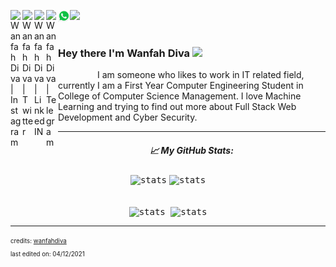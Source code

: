 ![](https://visitor-badge.laobi.icu/badge?page_id=wanfahdiva.wanfahdiva)
<a href="https://instagram.com/wanfahdiva">
  <img align="left" alt="Wanfah Diva | Instagram" width="19px" src="https://image.flaticon.com/icons/png/128/2111/2111463.png" />
</a>
<a href="https://twitter.com/wanfahdivaa">
  <img align="left" alt="Wanfah Diva | Twitter" width="19px" src="https://image.flaticon.com/icons/png/128/1409/1409937.png" />
</a>
<a href="https://www.linkedin.com/in/wanfahdiva">
  <img align="left" alt="Wanfah Diva | LinkedIN" width="19px" src="https://image.flaticon.com/icons/png/512/1383/1383262.png" />
</a>
<a href="https://web.facebook.com/wanfahdivaa/">
  <img align="left" alt="Wanfah Diva | Telegram" width="19px" src="https://image.flaticon.com/icons/png/512/1384/1384053.png" />
</a>
<a href="https://wa.link/rxc23y">
  <img align="left" alt="Wanfah Diva | Whatsapp" width="19px" src="https://github.com/appicons/Whatsapp/blob/master/icons/whatsapp_194x194.png" />
</a>
<br />
<br />
### Hey there I'm Wanfah Diva <img src="https://media.giphy.com/media/hvRJCLFzcasrR4ia7z/giphy.gif" width="20px">

<p>&nbsp;&nbsp;&nbsp;&nbsp;&nbsp;&nbsp;&nbsp;&nbsp;&nbsp;&nbsp;&nbsp;&nbsp;&nbsp;&nbsp;&nbsp;&nbsp;I am someone who likes to work in IT related field, currently I am a First Year Computer Engineering Student in College of Computer Science Management. I love Machine Learning and trying to find out more about Full Stack Web Development and Cyber Security.</p>

-----

<h5 align="center">
  
📈 **My GitHub Stats:**  

</h5>
<div align="center">
<kbd><img align="center" height="140em" width="380em" alt="stats" src="https://github-readme-stats.vercel.app/api?username=wanfahdiva&theme=react&include_all_commits=true&show_icons=true&hide_border=true&count_private=true&hide=contribs&hide_title=true" /></kbd>
<kbd><img align="center" height="140em" width="380em" alt="stats" src="https://github-readme-stats.vercel.app/api/top-langs/?username=wanfahdiva&theme=react&hide_border=true&layout=compact&langs_count=10&hide=html,css,php&hide_title=true" />
</kbd>
</div>
<br />
<div align="center">
<!-- <kbd><img align="center" height="140em" alt="anime" src="https://c.tenor.com/RZ1Cq8RF_FwAAAAM/anime-crazy.gif" /></kbd> -->
</div>
<br />
<div align="center">
<kbd><img height="135em" width="380em" alt="stats" src="https://github-readme-streak-stats.herokuapp.com?user=wanfahdiva&theme=tokyonight_duo&hide_border=true&dates=27DDC9" />
</kbd>
<kbd><img height="135em" width="380em" alt="stats" src="https://activity-graph.herokuapp.com/graph?username=wanfahdiva&theme=react-dark&hide_title=true"></kbd>
</div>

-----

<sub><sup>credits: [wanfahdiva](https://github.com/wanfahdiva)</sup></sub> <br>
<sub><sup>last edited on: 04/12/2021</sup></sub>
